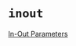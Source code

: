 # `inout`

[In-Out Parameters](https://docs.swift.org/swift-book/LanguageGuide/Functions.html#ID173)
